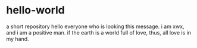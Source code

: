 # hello-world
a short repository
hello everyone who is looking this message. i am xwx, and i am a positive man. if the earth is a world full of love, thus, all love is in my hand.
